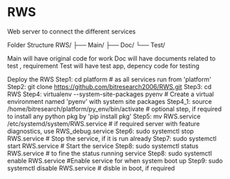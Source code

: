 # RWS
Web server to connect the different services

Folder Structure
RWS/
├── Main/
├── Doc/
└── Test/

Main will have original code for work
Doc will have documents related to test , requirement 
Test will have test app, depency code for testing

Deploy the RWS
Step1:
cd platform                                 # as all services run from 'platform'
Step2:
git clone https://github.com/bitresearch2006/RWS.git
Step3:
cd RWS
Step4: 
virtualenv --system-site-packages pyenv     # Create a virtual environment named 'pyenv' with system site packages
Step4_1: 
source /home/bitresearch/platform/py_env/bin/activate   # optional step, if required to install any python pkg by 'pip install pkg'
Step5:
mv RWS.service /etc/systemd/system/RWS.service  # if required server with feature diagnostics, use RWS_debug.service
Step6:
sudo systemctl stop RWS.service         # Stop the service, if it is run already
Step7:
sudo systemctl start RWS.service        # Start the service
Step8:
sudo systemctl status RWS.service       # to fine the status running service
Step8:
sudo systemctl enable RWS.service       #Enable service for when system boot up
Step9:
sudo systemctl disable RWS.service      # disble in boot, if required 



